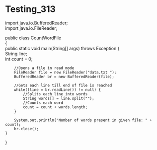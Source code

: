 # Testing_313
import java.io.BufferedReader;  
import java.io.FileReader;  
  
public class CountWordFile  
{  
    public static void main(String[] args) throws Exception {  
        String line;  
        int count = 0;  
  
        //Opens a file in read mode  
        FileReader file = new FileReader("data.txt ");  
        BufferedReader br = new BufferedReader(file);  
  
        //Gets each line till end of file is reached  
        while((line = br.readLine()) != null) {  
            //Splits each line into words  
            String words[] = line.split("");  
            //Counts each word  
            count = count + words.length;  
        }  
  
        System.out.println("Number of words present in given file: " + count);  
        br.close();  
    }  
}  
